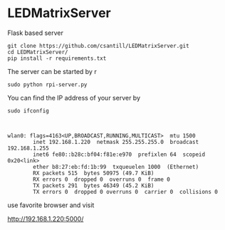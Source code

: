 # LEDMatrixServer
Flask based server 



```
git clone https://github.com/csantill/LEDMatrixServer.git
cd LEDMatrixServer/
pip install -r requirements.txt
```

The server can be started by r
```
sudo python rpi-server.py
```

You can find the IP address of your server by 
```
sudo ifconfig



wlan0: flags=4163<UP,BROADCAST,RUNNING,MULTICAST>  mtu 1500
        inet 192.168.1.220  netmask 255.255.255.0  broadcast 192.168.1.255
        inet6 fe80::b28c:bf04:f81e:e970  prefixlen 64  scopeid 0x20<link>
        ether b8:27:eb:fd:1b:99  txqueuelen 1000  (Ethernet)
        RX packets 515  bytes 50975 (49.7 KiB)
        RX errors 0  dropped 0  overruns 0  frame 0
        TX packets 291  bytes 46349 (45.2 KiB)
        TX errors 0  dropped 0 overruns 0  carrier 0  collisions 0
```

use favorite browser and visit 

http://192.168.1.220:5000/ 



